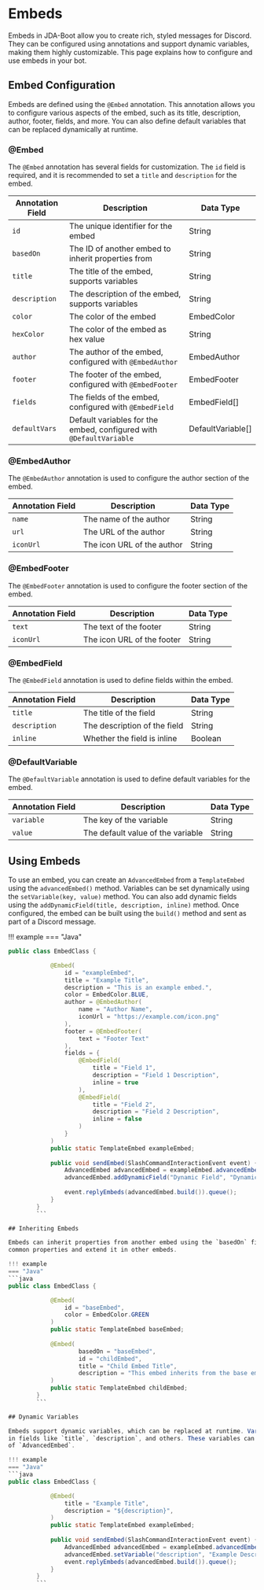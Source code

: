 # Embeds

Embeds in JDA-Boot allow you to create rich, styled messages for Discord. They can be configured using annotations and
support dynamic variables, making them highly customizable. This page explains how to configure and use embeds in your
bot.

## Embed Configuration

Embeds are defined using the `@Embed` annotation. This annotation allows you to configure various aspects of the embed,
such as its title, description, author, footer, fields, and more. You can also define default variables that can be
replaced dynamically at runtime.

### @Embed

The `@Embed` annotation has several fields for customization. The `id` field is required, and it is recommended to set a
`title` and `description` for the embed.

| Annotation Field | Description                                                         | Data Type         |
|------------------|---------------------------------------------------------------------|-------------------|
| `id`             | The unique identifier for the embed                                 | String            |
| `basedOn`        | The ID of another embed to inherit properties from                  | String            |
| `title`          | The title of the embed, supports variables                          | String            |
| `description`    | The description of the embed, supports variables                    | String            |
| `color`          | The color of the embed                                              | EmbedColor        |
| `hexColor`       | The color of the embed as hex value                                 | String            |
| `author`         | The author of the embed, configured with `@EmbedAuthor`             | EmbedAuthor       |
| `footer`         | The footer of the embed, configured with `@EmbedFooter`             | EmbedFooter       |
| `fields`         | The fields of the embed, configured with `@EmbedField`              | EmbedField[]      |
| `defaultVars`    | Default variables for the embed, configured with `@DefaultVariable` | DefaultVariable[] |

### @EmbedAuthor

The `@EmbedAuthor` annotation is used to configure the author section of the embed.

| Annotation Field | Description                | Data Type |
|------------------|----------------------------|-----------|
| `name`           | The name of the author     | String    |
| `url`            | The URL of the author      | String    |
| `iconUrl`        | The icon URL of the author | String    |

### @EmbedFooter

The `@EmbedFooter` annotation is used to configure the footer section of the embed.

| Annotation Field | Description                | Data Type |
|------------------|----------------------------|-----------|
| `text`           | The text of the footer     | String    |
| `iconUrl`        | The icon URL of the footer | String    |

### @EmbedField

The `@EmbedField` annotation is used to define fields within the embed.

| Annotation Field | Description                  | Data Type |
|------------------|------------------------------|-----------|
| `title`          | The title of the field       | String    |
| `description`    | The description of the field | String    |
| `inline`         | Whether the field is inline  | Boolean   |

### @DefaultVariable

The `@DefaultVariable` annotation is used to define default variables for the embed.

| Annotation Field | Description                       | Data Type |
|------------------|-----------------------------------|-----------|
| `variable`       | The key of the variable           | String    |
| `value`          | The default value of the variable | String    |

## Using Embeds

To use an embed, you can create an `AdvancedEmbed` from a `TemplateEmbed` using the `advancedEmbed()` method. Variables
can be set dynamically using the `setVariable(key, value)` method. You can also add dynamic fields using the
`addDynamicField(title, description, inline)` method. Once configured, the embed can be built using the `build()` method
and sent as part of a Discord message.

!!! example
=== "Java"
```java
public class EmbedClass {

            @Embed(
                id = "exampleEmbed",
                title = "Example Title",
                description = "This is an example embed.",
                color = EmbedColor.BLUE,
                author = @EmbedAuthor(
                    name = "Author Name",
                    iconUrl = "https://example.com/icon.png"
                ),
                footer = @EmbedFooter(
                    text = "Footer Text"
                ),
                fields = {
                    @EmbedField(
                        title = "Field 1",
                        description = "Field 1 Description",
                        inline = true
                    ),
                    @EmbedField(
                        title = "Field 2",
                        description = "Field 2 Description",
                        inline = false
                    )
                }
            )
            public static TemplateEmbed exampleEmbed;
            
            public void sendEmbed(SlashCommandInteractionEvent event) {
                AdvancedEmbed advancedEmbed = exampleEmbed.advancedEmbed();
                advancedEmbed.addDynamicField("Dynamic Field", "Dynamic Description", false);
    
                event.replyEmbeds(advancedEmbed.build()).queue();
            }
        }
        ```

## Inheriting Embeds

Embeds can inherit properties from another embed using the `basedOn` field. This allows you to define a base embed with
common properties and extend it in other embeds.

!!! example
=== "Java"
```java
public class EmbedClass {

            @Embed(
                id = "baseEmbed",
                color = EmbedColor.GREEN
            )
            public static TemplateEmbed baseEmbed;
            
            @Embed(
                    basedOn = "baseEmbed",
                    id = "childEmbed",
                    title = "Child Embed Title",
                    description = "This embed inherits from the base embed."
            )
            public static TemplateEmbed childEmbed;
        }
        ```

## Dynamic Variables

Embeds support dynamic variables, which can be replaced at runtime. Variables are defined using the `${variable}` syntax
in fields like `title`, `description`, and others. These variables can be set using the `setVariable(key, value)` method
of `AdvancedEmbed`.

!!! example
=== "Java"
```java
public class EmbedClass {

            @Embed(
                title = "Example Title",
                description = "${description}",
            )
            public static TemplateEmbed exampleEmbed;
    
            public void sendEmbed(SlashCommandInteractionEvent event) {
                AdvancedEmbed advancedEmbed = exampleEmbed.advancedEmbed();
                advancedEmbed.setVariable("description", "Example Description");
                event.replyEmbeds(advancedEmbed.build()).queue();
            }
        }
        ```
